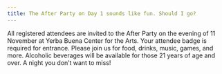 ```yaml
---
title: The After Party on Day 1 sounds like fun. Should I go?
---
```


All registered attendees are invited to the After Party on the evening of 11 November at Yerba Buena Center for the Arts. Your attendee badge is required for entrance. Please join us for food, drinks, music, games, and more. Alcoholic beverages will be available for those 21 years of age and over. A night you don’t want to miss!
